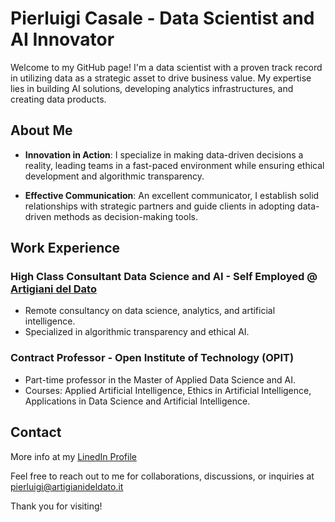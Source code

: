 # Pierluigi Casale - Data Scientist and AI Innovator

Welcome to my GitHub page! I'm a data scientist with a proven track record in utilizing data as a strategic asset to drive business value. My expertise lies in building AI solutions, developing analytics infrastructures, and creating data products.

## About Me

- **Innovation in Action**: I specialize in making data-driven decisions a reality, leading teams in a fast-paced environment while ensuring ethical development and algorithmic transparency.

- **Effective Communication**: An excellent communicator, I establish solid relationships with strategic partners and guide clients in adopting data-driven methods as decision-making tools.

## Work Experience

### High Class Consultant Data Science and AI - Self Employed @ [Artigiani del Dato](www.artigianideldato.it)

- Remote consultancy on data science, analytics, and artificial intelligence.
- Specialized in algorithmic transparency and ethical AI.

### Contract Professor - Open Institute of Technology (OPIT) 

- Part-time professor in the Master of Applied Data Science and AI.
- Courses: Applied Artificial Intelligence, Ethics in Artificial Intelligence, Applications in Data Science and Artificial Intelligence.



## Contact
More info at my [LinedIn Profile](linkedin.com/in/pierluigicasale)

Feel free to reach out to me for collaborations, discussions, or inquiries at pierluigi@artigianideldato.it 

Thank you for visiting!


